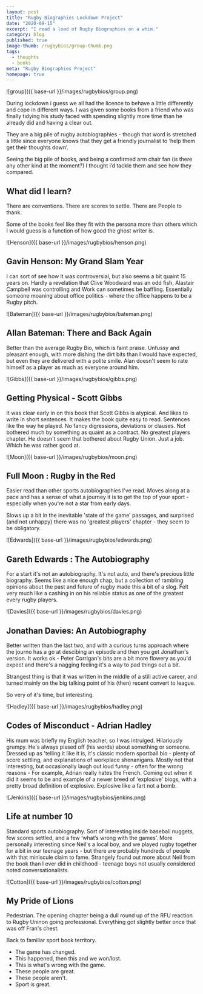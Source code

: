 ```yaml
---
layout: post
title: "Rugby Biographies Lockdown Project"
date: "2020-09-15"
excerpt: "I read a load of Rugby Biographies on a whim."
category: blog
published: true
image-thumb: /rugbybios/group-thumb.png
tags:
  - thoughts
  - books
meta: "Rugby Biographies Project"
homepage: true
---
```


![group]({{ base-url }}/images/rugbybios/group.png)

During lockdown i guess we all had the licence to behave a little differently and cope in different ways. I was given some books from a friend who was finally tidying his study faced with spending slightly more time than he already did and having a clear out.

They are a big pile of rugby autobiographies - though that word is stretched a little since everyone knows that they get a friendly journalist to ‘help them get their thoughts down’.

Seeing the big pile of books, and being a confirmed arm chair fan (is there any other kind at the moment?) I thought i’d tackle them and see how they compared.

## What did I learn?

There are conventions.
There are scores to settle.
There are People to thank.

Some of the books feel like they fit with the persona more than others which I would guess is a function of how good the ghost writer is.

![Henson]({{ base-url }}/images/rugbybios/henson.png)


## Gavin Henson: My Grand Slam Year

I can sort of see how it was controversial, but also seems a bit quaint 15 years on. Hardly a revelation that Clive Woodward was an odd fish, Alastair Campbell was controlling and Work can sometimes be baffling. Essentially someone moaning about office politics - where the office happens to be a Rugby pitch.

![Bateman]({{ base-url }}/images/rugbybios/bateman.png)


## Allan Bateman: There and Back Again

Better than the average Rugby Bio, which is faint praise. Unfussy and pleasant enough, with more dishing the dirt bits than I would have expected, but even they are delivered with a polite smile. Alan doesn't seem to rate himself as a player as much as everyone around him.

![Gibbs]({{ base-url }}/images/rugbybios/gibbs.png)


## Getting Physical - Scott Gibbs

It was clear early in on this book that Scott Gibbs is atypical. And likes to write in short sentences. It makes the book quite easy to read. Sentences like the way he played. No fancy digressions, deviations or clauses. Not bothered much by something as quaint as a contract. No greatest players chapter. He doesn't seem that bothered about Rugby Union. Just a job. Which he was rather good at.

![Moon]({{ base-url }}/images/rugbybios/moon.png)

## Full Moon : Rugby in the Red

Easier read than other sports autobiographies I've read. Moves along at a pace and has a sense of what a journey it is to get the top of your sport - especially when you're not a star from early days.

Slows up a bit in the inevitable 'state of the game' passages, and surprised (and not unhappy) there was no 'greatest players' chapter - they seem to be obligatory.

![Edwards]({{ base-url }}/images/rugbybios/edwards.png)

## Gareth Edwards : The Autobiography

For a start it's not an autobiography. It's not auto, and there's precious little biography. Seems like a nice enough chap, but a collection of rambling opinions about the past and future of rugby made this a bit of a slog. Felt very much like a cashing in on his reliable status as one of the greatest every rugby players.

![Davies]({{ base-url }}/images/rugbybios/davies.png)

## Jonathan Davies: An Autobiography

Better written than the last two, and with a curious turns approach where the journo has a go at descibing an episode and then you get Jonathan's version. It works ok - Peter Corrigan's bits are a bit more flowery as you'd expect and there's a nagging feeling it's a way to pad things out a bit.

Strangest thing is that it was written in the middle of a still active career, and turned mainly on the big talking point of his (then) recent convert to league.

So very of it's time, but interesting.

![Hadley]({{ base-url }}/images/rugbybios/hadley.png)

## Codes of Misconduct - Adrian Hadley

His mum was briefly my English teacher, so I was intruiged. Hilariously grumpy. He's always pissed off (his words) about something or someone. Dressed up as 'telling it like it is, it's classic modern sportball bio - plenty of score settling, and explanations of workplace shenanigans. Mostly not that interesting, but occasionally laugh out loud funny - often for the wrong reasons - For example, Adrian really hates the French. Coming out when it did it seems to be and example of a newer breed of 'explosive' biogs, with a pretty broad definition of explosive. Explosive like a fart not a bomb.

![Jenkins]({{ base-url }}/images/rugbybios/jenkins.png)

## Life at number 10

Standard sports autobiography. Sort of interesting inside baseball nuggets, few scores settled, and a few ‘what’s wrong with the games’. More personally interesting since Neil's a local boy, and we played rugby together for a bit in our teenage years - but there are probably hundreds of people with that miniscule claim to fame. Strangely found out more about Neil from the book than I ever did in childhood - teenage boys not usually considered noted conversationalists.

![Cotton]({{ base-url }}/images/rugbybios/cotton.png)

## My Pride of Lions

Pedestrian. The opening chapter being a dull round up of the RFU reaction to Rugby Uninon going professional. Everything got slightly better once that was off Fran's chest.

Back to familiar sport book territory. 

- The game has changed.
- This happened, then this and we won/lost.
- This is what's wrong with the game.
- These people are great.
- These people aren't.
- Sport is great.